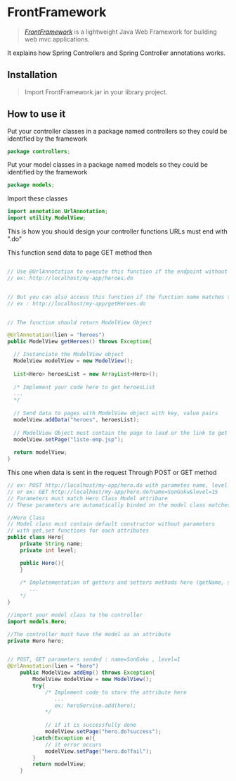 # FrontFramework
> [_FrontFramework_](https://github.com/JaheemHarris/FrontFramework) is a lightweight Java Web Framework for building web mvc applications.

It explains how Spring Controllers and Spring Controller annotations works.

## Installation

> Import FrontFramework.jar in your library project.

## How to use it

Put your controller classes in a package named controllers so they could be identified by the framework

```java
package controllers;
```

Put your model classes in a package named models so they could be identified by the framework
```java
package models;
```

 Import these classes
```java
import annotation.UrlAnnotation;
import utility.ModelView;
```



This is how you should design your controller functions
URLs must end with ".do"




This function send data to page
GET method then
```java

// Use @UrlAnnotation to execute this function if the endpoint without .do at the end matches the value of "lien"
// ex: http://localhost/my-app/heroes.do


// But you can also access this function if the function name matches the endpoint without the .do at the end
// ex : http://localhost/my-app/getHeroes.do


// The function should return ModelView Object

@UrlAnnotation(lien = "heroes")
public ModelView getHeroes() throws Exception{

  // Instanciate the ModelView object
  ModelView modelView = new ModelView();
  
  List<Hero> heroesList = new ArrayList<Hero>();
  
  /* Implement your code here to get heroesList
  ...
  */
  
  // Send data to pages with ModelView object with key, value pairs
  modelView.addData("heroes", heroesList);
  
  // ModelView Object must contain the page to load or the link to get redirected
  modelView.setPage("liste-emp.jsp");
  
  return modelView;
}
```


This one when data is sent in the request
Through POST or GET method

```java
// ex: POST http://localhost/my-app/hero.do with parametes name, level
// or ex: GET http://localhost/my-app/hero.do?name=SonGoku&level=15
// Parameters must match Hero Class Model attribure
// These parameters are automatically binded on the model class matches attributes

//Hero Class
// Model class must contain default constructor without parameters
// with get,set functions for each attributes
public class Hero{
    private String name;
    private int level;

    public Hero(){
    }
    
    /* Impletementation of getters and setters methods here (getName, setName, getLevel, setLevel)
       ...
    */
}

//import your model class to the controller
import models.Hero;

//The controller must have the model as an attribute
private Hero hero;


// POST, GET parameters sended : name=SonGoku , level=1
@UrlAnnotation(lien = "hero")
    public ModelView addEmp() throws Exception{
        ModelView modelView = new ModelView();
        try{
            /* Implement code to store the attribute here
               ...
               ex: heroService.add(hero);
            */
            
            // if it is successfully done
            modelView.setPage("hero.do?success");
        }catch(Exception e){
            // it error occurs
            modelView.setPage("hero.do?fail");
        }
        return modelView;
    }
```


